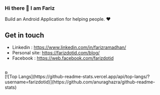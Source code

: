 ### Hi there 👋 I am Fariz

Build an Android Application for helping people. ❤️

## Get in touch
- Linkedin : https://www.linkedin.com/in/farizramadhan/
- Personal site: https://farizdotid.com/blog/
- Facebook : https://web.facebook.com/farizdotid

<br/>
<a href="https://www.buymeacoffee.com/farizdotid" target="_blank"><img src="https://cdn.buymeacoffee.com/buttons/lato-black.png" alt="Buy Me A Coffee" style="height: 10px !important;width: 10px !important;" ></a>
<br/>
[![Top Langs](https://github-readme-stats.vercel.app/api/top-langs/?username=farizdotid)](https://github.com/anuraghazra/github-readme-stats)
